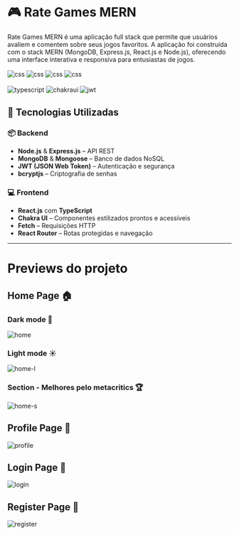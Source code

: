 # 🎮 Rate Games MERN

Rate Games MERN é uma aplicação full stack que permite que usuários avaliem e comentem sobre seus jogos favoritos. A aplicação foi construída com o stack MERN (MongoDB, Express.js, React.js e Node.js), oferecendo uma interface interativa e responsiva para entusiastas de jogos.

<div style="display: inline_block">
  <img align="center" alt="css" src="https://img.shields.io/badge/mongodb-darkgreen?style=for-the-badge&logo=mongodb" />
  <img align="center" alt="css" src="https://img.shields.io/badge/express-black?style=for-the-badge&logo=express" />
  <img align="center" alt="css" src="https://img.shields.io/badge/react-blue?style=for-the-badge&logo=react&logoColor=white" />
  <img align="center" alt="css" src="https://img.shields.io/badge/node.js-339933?style=for-the-badge&logo=Node.js&logoColor=white" />
</div>
</br>
<div style="display: inline_block">
  <img align="center" alt="typescript" src="https://img.shields.io/badge/typescript-lightblue?style=for-the-badge&logo=typescript" />
  <img align="center" alt="chakraui" src="https://img.shields.io/badge/chakraui-blue?style=for-the-badge&logo=chakraui&logoColor=white" />
  <img align="center" alt="jwt" src="https://img.shields.io/badge/jwt-black?style=for-the-badge&logo=JSON%20web%20tokens" />
</div>

## 🚀 Tecnologias Utilizadas

### 📦 Backend
- **Node.js** & **Express.js** – API REST
- **MongoDB** & **Mongoose** – Banco de dados NoSQL
- **JWT (JSON Web Token)** – Autenticação e segurança
- **bcryptjs** – Criptografia de senhas

### 💻 Frontend
- **React.js** com **TypeScript**
- **Chakra UI** – Componentes estilizados prontos e acessíveis
- **Fetch** – Requisições HTTP
- **React Router** – Rotas protegidas e navegação

---

# Previews do projeto
## Home Page 🏠
### Dark mode 🌙
![home](https://private-user-images.githubusercontent.com/63430363/445235861-e04768eb-73c2-4ea1-9b37-20facd2ea477.jpeg?jwt=eyJhbGciOiJIUzI1NiIsInR5cCI6IkpXVCJ9.eyJpc3MiOiJnaXRodWIuY29tIiwiYXVkIjoicmF3LmdpdGh1YnVzZXJjb250ZW50LmNvbSIsImtleSI6ImtleTUiLCJleHAiOjE3NDc2NzI5MzQsIm5iZiI6MTc0NzY3MjYzNCwicGF0aCI6Ii82MzQzMDM2My80NDUyMzU4NjEtZTA0NzY4ZWItNzNjMi00ZWExLTliMzctMjBmYWNkMmVhNDc3LmpwZWc_WC1BbXotQWxnb3JpdGhtPUFXUzQtSE1BQy1TSEEyNTYmWC1BbXotQ3JlZGVudGlhbD1BS0lBVkNPRFlMU0E1M1BRSzRaQSUyRjIwMjUwNTE5JTJGdXMtZWFzdC0xJTJGczMlMkZhd3M0X3JlcXVlc3QmWC1BbXotRGF0ZT0yMDI1MDUxOVQxNjM3MTRaJlgtQW16LUV4cGlyZXM9MzAwJlgtQW16LVNpZ25hdHVyZT1lOTE1MDFlOThkZDc2MTRiZTViMWRjYjMyMzQ4NTFhZDQ3NDViYzkwZGZjN2M4MjZlZjlkMDgzMDMzOWViNTBlJlgtQW16LVNpZ25lZEhlYWRlcnM9aG9zdCJ9.5qYUBbqoo4aFjbHGIhjKBLTEQeXlAaCyKcpXCrr_Mc0)

### Light mode ☀️
![home-l](https://private-user-images.githubusercontent.com/63430363/445236116-1abdf5c9-3a8e-41ab-b15c-0a6f12dbedc3.jpeg?jwt=eyJhbGciOiJIUzI1NiIsInR5cCI6IkpXVCJ9.eyJpc3MiOiJnaXRodWIuY29tIiwiYXVkIjoicmF3LmdpdGh1YnVzZXJjb250ZW50LmNvbSIsImtleSI6ImtleTUiLCJleHAiOjE3NDc2NzMxMTQsIm5iZiI6MTc0NzY3MjgxNCwicGF0aCI6Ii82MzQzMDM2My80NDUyMzYxMTYtMWFiZGY1YzktM2E4ZS00MWFiLWIxNWMtMGE2ZjEyZGJlZGMzLmpwZWc_WC1BbXotQWxnb3JpdGhtPUFXUzQtSE1BQy1TSEEyNTYmWC1BbXotQ3JlZGVudGlhbD1BS0lBVkNPRFlMU0E1M1BRSzRaQSUyRjIwMjUwNTE5JTJGdXMtZWFzdC0xJTJGczMlMkZhd3M0X3JlcXVlc3QmWC1BbXotRGF0ZT0yMDI1MDUxOVQxNjQwMTRaJlgtQW16LUV4cGlyZXM9MzAwJlgtQW16LVNpZ25hdHVyZT05ODIyYjU2MmRmOWQ5ZWEyMjQ5MzY1NzY4M2I4ZDZkNjhkZDI2ZDdlNWQ4NTZkODhlZTM2YzRhMjM4OWE1MmRmJlgtQW16LVNpZ25lZEhlYWRlcnM9aG9zdCJ9.Kxm6oHGGd_f4tAQoOh9qsXd8O5pLsTZzDaoWWvkemUY)

### Section - Melhores pelo metacritics 🏆
![home-s](https://private-user-images.githubusercontent.com/63430363/445236359-5d20f3a5-813e-4938-a265-f6151dc8f5a1.jpeg?jwt=eyJhbGciOiJIUzI1NiIsInR5cCI6IkpXVCJ9.eyJpc3MiOiJnaXRodWIuY29tIiwiYXVkIjoicmF3LmdpdGh1YnVzZXJjb250ZW50LmNvbSIsImtleSI6ImtleTUiLCJleHAiOjE3NDc2NzM0NTgsIm5iZiI6MTc0NzY3MzE1OCwicGF0aCI6Ii82MzQzMDM2My80NDUyMzYzNTktNWQyMGYzYTUtODEzZS00OTM4LWEyNjUtZjYxNTFkYzhmNWExLmpwZWc_WC1BbXotQWxnb3JpdGhtPUFXUzQtSE1BQy1TSEEyNTYmWC1BbXotQ3JlZGVudGlhbD1BS0lBVkNPRFlMU0E1M1BRSzRaQSUyRjIwMjUwNTE5JTJGdXMtZWFzdC0xJTJGczMlMkZhd3M0X3JlcXVlc3QmWC1BbXotRGF0ZT0yMDI1MDUxOVQxNjQ1NThaJlgtQW16LUV4cGlyZXM9MzAwJlgtQW16LVNpZ25hdHVyZT0xYjNjZTA4OTZmMGNiY2Y0NDk1NzhjZDMyNzFlN2ViYzgxZTY0YjI0YWZmZTM3NjMyMDJmOTZiZGQ2NjZiY2U2JlgtQW16LVNpZ25lZEhlYWRlcnM9aG9zdCJ9.XOeKw4ysApQ4f4o_IQ8sj3ws1j4R9DhnGzY_02gBRAM)


## Profile Page 👤
![profile](https://private-user-images.githubusercontent.com/63430363/445236202-a70204f6-400c-40c6-8565-43533bc69965.jpeg?jwt=eyJhbGciOiJIUzI1NiIsInR5cCI6IkpXVCJ9.eyJpc3MiOiJnaXRodWIuY29tIiwiYXVkIjoicmF3LmdpdGh1YnVzZXJjb250ZW50LmNvbSIsImtleSI6ImtleTUiLCJleHAiOjE3NDc2NzM1MjIsIm5iZiI6MTc0NzY3MzIyMiwicGF0aCI6Ii82MzQzMDM2My80NDUyMzYyMDItYTcwMjA0ZjYtNDAwYy00MGM2LTg1NjUtNDM1MzNiYzY5OTY1LmpwZWc_WC1BbXotQWxnb3JpdGhtPUFXUzQtSE1BQy1TSEEyNTYmWC1BbXotQ3JlZGVudGlhbD1BS0lBVkNPRFlMU0E1M1BRSzRaQSUyRjIwMjUwNTE5JTJGdXMtZWFzdC0xJTJGczMlMkZhd3M0X3JlcXVlc3QmWC1BbXotRGF0ZT0yMDI1MDUxOVQxNjQ3MDJaJlgtQW16LUV4cGlyZXM9MzAwJlgtQW16LVNpZ25hdHVyZT00MWZmNDZlZDE2NTIxYjJiNjQyOWNhMjJiZmJhNGNiNWUyODk4Y2M0YTExZTUzNzhlYTMzZTY1ODg2ZGVmYTA0JlgtQW16LVNpZ25lZEhlYWRlcnM9aG9zdCJ9.o4N8bOVYalxfG1e098GB-LZiDxETV4dTirZN2oxLQNQ)

## Login Page 🔐
![login](https://private-user-images.githubusercontent.com/63430363/445235502-15c7b95e-33aa-4e7d-b32c-412ad09bc3b5.jpeg?jwt=eyJhbGciOiJIUzI1NiIsInR5cCI6IkpXVCJ9.eyJpc3MiOiJnaXRodWIuY29tIiwiYXVkIjoicmF3LmdpdGh1YnVzZXJjb250ZW50LmNvbSIsImtleSI6ImtleTUiLCJleHAiOjE3NDc2NzI2NjUsIm5iZiI6MTc0NzY3MjM2NSwicGF0aCI6Ii82MzQzMDM2My80NDUyMzU1MDItMTVjN2I5NWUtMzNhYS00ZTdkLWIzMmMtNDEyYWQwOWJjM2I1LmpwZWc_WC1BbXotQWxnb3JpdGhtPUFXUzQtSE1BQy1TSEEyNTYmWC1BbXotQ3JlZGVudGlhbD1BS0lBVkNPRFlMU0E1M1BRSzRaQSUyRjIwMjUwNTE5JTJGdXMtZWFzdC0xJTJGczMlMkZhd3M0X3JlcXVlc3QmWC1BbXotRGF0ZT0yMDI1MDUxOVQxNjMyNDVaJlgtQW16LUV4cGlyZXM9MzAwJlgtQW16LVNpZ25hdHVyZT1mZjEwMGU5ZmRhYzBkZjU0YzY5ODZkMzRlNWM2MzY2YjU1NDYwZDBlZjVmOWYzNTY1NGMxNDEzNmVjMjc3NjllJlgtQW16LVNpZ25lZEhlYWRlcnM9aG9zdCJ9.ngtLyO6-WNg6Ri6WA34p2vf1_9omiN7LqrxiJ4HyptA)

## Register Page 📝
![register](https://private-user-images.githubusercontent.com/63430363/445235697-7da016c9-f910-4df9-944d-67e4478e8265.jpeg?jwt=eyJhbGciOiJIUzI1NiIsInR5cCI6IkpXVCJ9.eyJpc3MiOiJnaXRodWIuY29tIiwiYXVkIjoicmF3LmdpdGh1YnVzZXJjb250ZW50LmNvbSIsImtleSI6ImtleTUiLCJleHAiOjE3NDc2NzMzMTcsIm5iZiI6MTc0NzY3MzAxNywicGF0aCI6Ii82MzQzMDM2My80NDUyMzU2OTctN2RhMDE2YzktZjkxMC00ZGY5LTk0NGQtNjdlNDQ3OGU4MjY1LmpwZWc_WC1BbXotQWxnb3JpdGhtPUFXUzQtSE1BQy1TSEEyNTYmWC1BbXotQ3JlZGVudGlhbD1BS0lBVkNPRFlMU0E1M1BRSzRaQSUyRjIwMjUwNTE5JTJGdXMtZWFzdC0xJTJGczMlMkZhd3M0X3JlcXVlc3QmWC1BbXotRGF0ZT0yMDI1MDUxOVQxNjQzMzdaJlgtQW16LUV4cGlyZXM9MzAwJlgtQW16LVNpZ25hdHVyZT02YmIxMTE5ZjFkOWI2MDE1ZGYyY2I1NDAyNWE2NzgzN2MwMjFhMzYzOGU5OTM2M2I4NDBjNTE4YTg4YzFlNTg0JlgtQW16LVNpZ25lZEhlYWRlcnM9aG9zdCJ9.YDWXrSw-aADYREENvsPwdJuYcEUn_DM2ZrSJUnU83b8)












